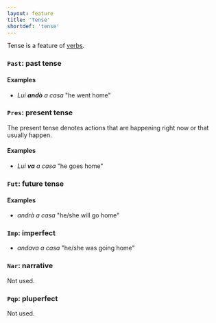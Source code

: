 ```yaml
---
layout: feature
title: 'Tense'
shortdef: 'tense'
---
```


Tense is a feature of [verbs](u-pos/VERB).

### `Past`: past tense

#### Examples

* _Lui <b>andò</b> a casa_ "he went home"

### `Pres`: present tense

The present tense denotes actions that are happening right now or that
usually happen.

#### Examples

* _Lui <b>va</b> a casa_ "he goes home"

### `Fut`: future tense

#### Examples

* _andrà a casa_ "he/she will go home"

### `Imp`: imperfect

* _andava a casa_ "he/she was going home"

### `Nar`: narrative

Not used.

### `Pqp`: pluperfect

Not used.

